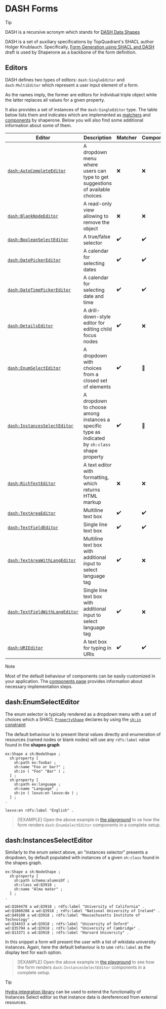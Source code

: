 # DASH Forms

> [!TIP]
> DASH is a recursive acronym which stands for [DASH Data Shapes](http://datashapes.org/)

DASH is a set of auxiliary specifications by TopQuadrant's SHACL author Holger Knublauch. Specifically, [Form Generation using SHACL and DASH](http://datashapes.org/forms.html) draft is used by Shaperone as a backbone of the form definition.

## Editors

DASH defines two types of editors: `dash:SingleEditor` and `dash:MultiEditor` which represent a user input element of a form.

As the names imply, the former are editors for individual triple object while the latter replaces all values for a given property.
 
It also provides a set of instances of the `dash:SingleEditor` type. The table below lists them and indicates which are implemented as [matchers](editors/matchers.md) and [components](components/implement.md) by shaperone. Below you will also find some additional information about some of them. 

| Editor | Description | Matcher | Component |
| -- | -- | -- | -- |
| [`dash:AutoCompleteEditor`](http://datashapes.org/forms.html#AutoCompleteEditor) | A dropdown menu where users can type to get suggestions of available choices | :x: | :x: |
| [`dash:BlankNodeEditor`](http://datashapes.org/forms.html#BlankNodeEditor) | A read-only view allowing to remove the object | :x: | :x: |
| [`dash:BooleanSelectEditor`](http://datashapes.org/forms.html#BooleanSelectEditor) | A true/false selector | :heavy_check_mark: | :heavy_check_mark: |
| [`dash:DatePickerEditor`](http://datashapes.org/forms.html#DatePickerEditor) | A calendar for selecting dates | :heavy_check_mark: |  :heavy_check_mark: | 
| [`dash:DateTimePickerEditor`](http://datashapes.org/forms.html#DateTimePickerEditor) | A calendar for selecting date and time | :heavy_check_mark: | :heavy_check_mark: | 
| [`dash:DetailsEditor`](http://datashapes.org/forms.html#DetailsEditor) | A drill-down-style editor for editing child focus nodes | :heavy_check_mark: |  :x: |
| [`dash:EnumSelectEditor`](http://datashapes.org/forms.html#EnumSelectEditor) | A dropdown with choices from a closed set of elements | :heavy_check_mark: | :dragon: |
| [`dash:InstancesSelectEditor`](http://datashapes.org/forms.html#InstancesSelectEditor) | A dropdown to choose among instances a specific type as indicated by `sh:class` shape property | :heavy_check_mark: | :dragon: |
| [`dash:RichTextEditor`](http://datashapes.org/forms.html#RichTextEditor) | A text editor with formatting, which returns HTML markup | :x: | :x: |
| [`dash:TextAreaEditor`](http://datashapes.org/forms.html#TextAreaEditor) | Multiline text box | :heavy_check_mark: | :heavy_check_mark: | 
| [`dash:TextFieldEditor`](http://datashapes.org/forms.html#TextFieldEditor) | Single line text box | :heavy_check_mark: | :heavy_check_mark: | 
| [`dash:TextAreaWithLangEditor`](http://datashapes.org/forms.html#TextAreaWithLangEditor) | Multiline text box with additional input to select language tag | :heavy_check_mark: | :x: |
| [`dash:TextFieldWithLangEditor`](http://datashapes.org/forms.html#TextFieldWithLangEditor) | Single line text box with additional input to select language tag | :heavy_check_mark: |  :x: | 
| [`dash:URIEditor`](http://datashapes.org/forms.html#URIEditor) | A text box for typing in URIs | :heavy_check_mark: | :heavy_check_mark: |

> [!NOTE]
> Most of the default behaviour of components can be easily customized in your application. The [components page](components/implement.md) provides information about necessary implementation steps.

## dash:EnumSelectEditor

The enum selector is typically rendered as a dropdown menu with a set of choices which a SHACL [`PropertyShape`](https://www.w3.org/TR/shacl/#property-shapes) declares by using the [`sh:in` constraint](https://www.w3.org/TR/shacl/#InConstraintComponent) 

The default behaviour is to present literal values directly and enumeration of resources (named nodes or blank nodes) will use any `rdfs:label` value found in the **shapes graph** 

```turtle
ex:Shape a sh:NodeShape ;
  sh:property [
    sh:path ex:foobar ;
    sh:name "Foo or bar?" ;
    sh:in ( "Foo" "Bar" ) ;
  ] ;
  sh:property [
    sh:path ex:language ;
    sh:name "Language" ;
    sh:in ( lexvo:en lexvo:de ) ;
  ] ;
.

lexvo:en rdfs:label "English" .
```

> [!EXAMPLE]
> Open the above example in [the playground][enumExample] to se how the form renders `dash:EnumSelectEditor` components in a complete setup.

## dash:InstancesSelectEditor

Similarly to the enum select above, an "instances selector" presents a dropdown, by default populated with instances of a given `sh:class` found in the shapes graph.

```turtle
ex:Shape a sh:NodeShape ;
  sh:property [
    sh:path schema:alumniOf ;
    sh:class wd:Q3918 ;
    sh:name "Alma mater" ;
  ] ;
.

wd:Q184478 a wd:Q3918 ; rdfs:label "University of California" .
wd:Q1860208 a wd:Q3918 ; rdfs:label "National University of Ireland" .
wd:Q49108 a wd:Q3918 ; rdfs:label "Massachusetts Institute of Technology" .
wd:Q34433 a wd:Q3918 ; rdfs:label "University of Oxford" .
wd:Q35794 a wd:Q3918 ; rdfs:label "University of Cambridge" .
wd:Q13371 a wd:Q3918 ; rdfs:label "Harvard University" .
```

In this snippet a form will present the user with a list of wikidata university instances. Again, here the default behaviour is to use `rdfs:label` as the display text for each option. 

> [!EXAMPLE]
> Open the above example in [the playground][instancesExample] to see how the form renders `dash:InstancesSelectEditor` components in a complete setup.

> [!TIP]
> [Hydra integration library](extensions/hydra.md) can be used to extend the functionality of Instances Select editor so that instance data is dereferenced from external resources. 

[enumExample]: ${playground}/#shapes=%40prefix+sh%3A+%3Chttp%3A%2F%2Fwww.w3.org%2Fns%2Fshacl%23%3E+.%0A%40prefix+schema%3A+%3Chttp%3A%2F%2Fschema.org%2F%3E+.%0A%40prefix+rdfs%3A+%3Chttp%3A%2F%2Fwww.w3.org%2F2000%2F01%2Frdf-schema%23%3E+.%0A%40prefix+foaf%3A+%3Chttp%3A%2F%2Fxmlns.com%2Ffoaf%2F0.1%2F%3E+.%0A%40prefix+vcard%3A+%3Chttp%3A%2F%2Fwww.w3.org%2F2006%2Fvcard%2Fns%23%3E+.%0A%0A%40prefix+ex%3A+%3Chttp%3A%2F%2Fexample.com%2F%3E+.%0A%40prefix+lexvo%3A+%3Chttp%3A%2F%2Flexvo.org%2Fid%2Fiso639-1%2F%3E+.%0A%0Aex%3AShape+a+sh%3ANodeShape+%3B%0A++sh%3AtargetClass+schema%3APerson+%3B%0A++sh%3Aproperty+%5B%0A++++sh%3Apath+ex%3Afoobar+%3B%0A++++sh%3Aname+%22Foo+or+bar%3F%22+%3B%0A++++sh%3Ain+%28+%22Foo%22+%22Bar%22+%29+%3B%0A++++sh%3AminCount+1+%3B%0A++++sh%3AmaxCount+1+%3B%0A++%5D+%3B%0A++sh%3Aproperty+%5B%0A++++sh%3Apath+ex%3Alanguage+%3B%0A++++sh%3Aname+%22Language%22+%3B%0A++++sh%3Ain+%28+lexvo%3Aen+lexvo%3Ade+%29+%3B%0A++++sh%3AmaxCount+2+%3B%0A++%5D+%3B%0A.%0A%0Alexvo%3Aen+rdfs%3Alabel+%22English%22+.%0A&resource=%7B%0A++%22%40context%22%3A+%7B%0A++++%22rdf%22%3A+%22http%3A%2F%2Fwww.w3.org%2F1999%2F02%2F22-rdf-syntax-ns%23%22%2C%0A++++%22rdfs%22%3A+%22http%3A%2F%2Fwww.w3.org%2F2000%2F01%2Frdf-schema%23%22%2C%0A++++%22xsd%22%3A+%22http%3A%2F%2Fwww.w3.org%2F2001%2FXMLSchema%23%22%2C%0A++++%22schema%22%3A+%22http%3A%2F%2Fschema.org%2F%22%2C%0A++++%22foaf%22%3A+%22http%3A%2F%2Fxmlns.com%2Ffoaf%2F0.1%2F%22%2C%0A++++%22vcard%22%3A+%22http%3A%2F%2Fwww.w3.org%2F2006%2Fvcard%2Fns%23%22%0A++%7D%2C%0A++%22%40id%22%3A+%22http%3A%2F%2Fexample.com%2FJohn_Doe%22%2C%0A++%22%40type%22%3A+%22schema%3APerson%22%2C%0A++%22http%3A%2F%2Fexample.com%2Ffoobar%22%3A+%22Foo%22%2C%0A++%22http%3A%2F%2Fexample.com%2Flanguage%22%3A+%5B%0A++++%7B%0A++++++%22%40id%22%3A+%22http%3A%2F%2Flexvo.org%2Fid%2Fiso639-1%2Fen%22%0A++++%7D%2C%0A++++%7B%0A++++++%22%40id%22%3A+%22http%3A%2F%2Flexvo.org%2Fid%2Fiso639-1%2Fde%22%0A++++%7D%0A++%5D%0A%7D

[instancesExample]: ${playground}/#resource=%40prefix+rdf%3A+%3Chttp%3A%2F%2Fwww.w3.org%2F1999%2F02%2F22-rdf-syntax-ns%23%3E+.%0A%40prefix+rdfs%3A+%3Chttp%3A%2F%2Fwww.w3.org%2F2000%2F01%2Frdf-schema%23%3E+.%0A%40prefix+xsd%3A+%3Chttp%3A%2F%2Fwww.w3.org%2F2001%2FXMLSchema%23%3E+.%0A%40prefix+schema%3A+%3Chttp%3A%2F%2Fschema.org%2F%3E+.%0A%40prefix+foaf%3A+%3Chttp%3A%2F%2Fxmlns.com%2Ffoaf%2F0.1%2F%3E+.%0A%40prefix+vcard%3A+%3Chttp%3A%2F%2Fwww.w3.org%2F2006%2Fvcard%2Fns%23%3E+.%0A%0A_%3Ab0+a+%3Chttp%3A%2F%2Fwww.wikidata.org%2Fentity%2FQ3918%3E+.%0A%0A_%3Ab1+a+%3Chttp%3A%2F%2Fwww.wikidata.org%2Fentity%2FQ3918%3E+.%0A%0A%3Chttp%3A%2F%2Fexample.com%2FJohn_Doe%3E+a+schema%3APerson+%3B%0A%09schema%3AalumniOf+%3Chttp%3A%2F%2Fwww.wikidata.org%2Fentity%2FQ1860208%3E%2C+%3Chttp%3A%2F%2Fwww.wikidata.org%2Fentity%2FQ13371%3E+.%0A%0A&selectedResource=http%3A%2F%2Fexample.com%2FJohn_Doe&shapes=%40prefix+sh%3A+%3Chttp%3A%2F%2Fwww.w3.org%2Fns%2Fshacl%23%3E+.%0A%40prefix+wd%3A+%3Chttp%3A%2F%2Fwww.wikidata.org%2Fentity%2F%3E+.%0A%40prefix+rdfs%3A+%3Chttp%3A%2F%2Fwww.w3.org%2F2000%2F01%2Frdf-schema%23%3E+.%0A%40prefix+schema%3A+%3Chttp%3A%2F%2Fschema.org%2F%3E+.%0A%40prefix+dash%3A+%3Chttp%3A%2F%2Fdatashapes.org%2Fdash%23%3E+.%0A%0A%40prefix+ex%3A+%3Chttp%3A%2F%2Fexample.com%2F%3E+.%0A%0Aex%3AShape+a+sh%3ANodeShape+%3B%0A++sh%3AtargetClass+schema%3APerson+%3B%0A++sh%3Aproperty+%5B%0A++++sh%3Apath+schema%3AalumniOf+%3B%0A++++sh%3Aclass+wd%3AQ3918+%3B%0A++++sh%3Aname+%22Alma+mater%22+%3B%0A++++dash%3Aeditor+dash%3AInstancesSelectEditor+%3B%0A++%5D+%3B%0A.%0A%0Awd%3AQ184478+a+wd%3AQ3918+%3B+rdfs%3Alabel+%22University+of+California%22+.%0Awd%3AQ1860208+a+wd%3AQ3918+%3B+rdfs%3Alabel+%22National+University+of+Ireland%22+.%0Awd%3AQ49108+a+wd%3AQ3918+%3B+rdfs%3Alabel+%22Massachusetts+Institute+of+Technology%22+.%0Awd%3AQ34433+a+wd%3AQ3918+%3B+rdfs%3Alabel+%22University+of+Oxford%22+.%0Awd%3AQ35794+a+wd%3AQ3918+%3B+rdfs%3Alabel+%22University+of+Cambridge%22+.%0Awd%3AQ13371+a+wd%3AQ3918+%3B+rdfs%3Alabel+%22Harvard+University%22+.%0A

